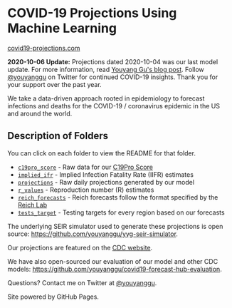 # COVID-19 Projections Using Machine Learning

[covid19-projections.com](https://covid19-projections.com/)

**2020-10-06 Update:** Projections dated 2020-10-04 was our last model update. For more information, read [Youyang Gu's blog post](https://youyanggu.com/blog/six-months-later). Follow [@youyanggu](https://twitter.com/youyanggu) on Twitter for continued COVID-19 insights. Thank you for your support over the past year.

We take a data-driven approach rooted in epidemiology to forecast infections and deaths for the COVID-19 / coronavirus epidemic in the US and around the world.

## Description of Folders

You can click on each folder to view the README for that folder.

* [`c19pro_score`](/c19pro_score) - Raw data for our [C19Pro Score](https://covid19-projections.com/maps/#c19pro-score)
* [`implied_ifr`](/implied_ifr) - Implied Infection Fatality Rate (IIFR) estimates
* [`projections`](/projections) - Raw daily projections generated by our model
* [`r_values`](/r_values) - Reproduction number (R) estimates
* [`reich_forecasts`](/reich_forecasts) - Reich forecasts follow the format specified by the [Reich Lab](https://github.com/reichlab/covid19-forecast-hub)
* [`tests_target`](/tests_target) - Testing targets for every region based on our forecasts

The underlying SEIR simulator used to generate these projections is open source: https://github.com/youyanggu/yyg-seir-simulator.

Our projections are featured on the [CDC website](https://www.cdc.gov/coronavirus/2019-ncov/covid-data/forecasting-us.html).

We have also open-sourced our evaluation of our model and other CDC models: https://github.com/youyanggu/covid19-forecast-hub-evaluation.

Questions? Contact me on Twitter at [@youyanggu](https://twitter.com/youyanggu).

Site powered by GitHub Pages.

